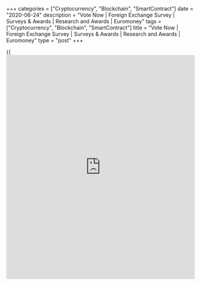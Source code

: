 +++
categories = ["Cryptocurrency", "Blockchain", "SmartContract"]
date = "2020-06-24"
description = "Vote Now | Foreign Exchange Survey | Surveys & Awards | Research and Awards | Euromoney"
tags = ["Cryptocurrency", "Blockchain", "SmartContract"]
title = "Vote Now | Foreign Exchange Survey | Surveys & Awards | Research and Awards | Euromoney"
type = "post"
+++

{{<iframe id="large-banner" src="https://www.bounty.group/#slide=21.0" width="100%" height="600" scrolling="no" style="border: 0px solid rgb(216, 221, 230); border-radius: 3px;">}}

## Euromoney Foreign Exchange Survey 2020

Voting for the 2020 Euromoney Foreign Exchange Survey is now closed.

The survey was live from 16th January and closed 28th February.

The survey was also available in the languages listed below.

-Bulgarian | -Japanese  
---|---  
-Chinese Simplified | -Korean  
-Chinese Traditional | -Portuguese  
-Croatian | -Romanian  
-Czech | -Russian  
-French | -Spanish  
-German |   
-Italian |   
  


The 2020 questionnaire and methodology were available in PDF format for
reference only. Please see links below.

2019 documents for reference

Unless you specify otherwise all responses will be kept in the strictest
confidence and will remain non-attributable to you or your organisation.

Results will be published in June 2020.

  
[**More information on the FX survey**][1] **  
**[Forex [news](https://www.letsplayfx.com/blog/forex-news-website/), analysis & opinion  
][2]

   1. www.euromoney.com/research-and-awards/surveys-and-awards/foreign-exchange-survey
   2. www.euromoney.com/markets/forex